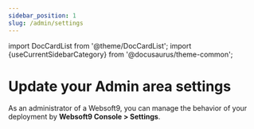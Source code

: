 ```yaml
---
sidebar_position: 1
slug: /admin/settings
---
```


import DocCardList from '@theme/DocCardList';
import {useCurrentSidebarCategory} from '@docusaurus/theme-common';

# Update your Admin area settings

As an administrator of a Websoft9, you can manage the behavior of your deployment by **Websoft9 Console > Settings**.

<DocCardList items={useCurrentSidebarCategory().items}/>